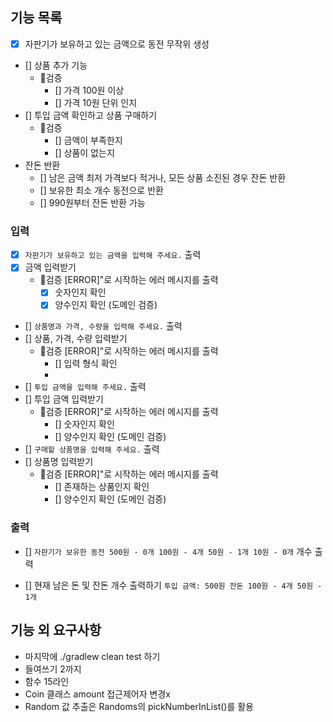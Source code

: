 ## 기능 목록

- [x] 자판기가 보유하고 있는 금액으로 동전 무작위 생성
- [] 상품 추가 기능
    - 🚨검증
        - [] 가격 100원 이상
        - [] 가격 10원 단위 인지
- [] 투입 금액 확인하고 상품 구매하기
    - 🚨검증
        - [] 금액이 부족한지
        - [] 상품이 없는지
- 잔돈 반환
    - [] 남은 금액 최저 가격보다 적거나, 모든 상품 소진된 경우 잔돈 반환
    - [] 보유한 최소 개수 동전으로 반환
    - [] 990원부터 잔돈 반환 가능

### 입력

- [x] `자판기가 보유하고 있는 금액을 입력해 주세요.` 출력
- [x] 금액 입력받기
    - 🚨검증 [ERROR]"로 시작하는 에러 메시지를 출력
        - [x] 숫자인지 확인
        - [x] 양수인지 확인 (도메인 검증)
      
- [] `상품명과 가격, 수량을 입력해 주세요.` 출력
- [] 상품, 가격, 수량 입력받기
    - 🚨검증 [ERROR]"로 시작하는 에러 메시지를 출력
        - [] 입력 형식 확인
        -
- [] `투입 금액을 입력해 주세요.` 출력
- [] 투입 금액 입력받기
    - 🚨검증 [ERROR]"로 시작하는 에러 메시지를 출력
        - [] 숫자인지 확인
        - [] 양수인지 확인 (도메인 검증)
- [] `구매할 상품명을 입력해 주세요.` 출력
- [] 상품명 입력받기
    - 🚨검증 [ERROR]"로 시작하는 에러 메시지를 출력
        - [] 존재하는 상품인지 확인
        - [] 양수인지 확인 (도메인 검증)

### 출력

- [] `자판기가 보유한 동전
  500원 - 0개
  100원 - 4개
  50원 - 1개
  10원 - 0개`  개수 출력

- [] 현재 남은 돈 및 잔돈 개수 출력하기
  `투입 금액: 500원
  잔돈
  100원 - 4개
  50원 - 1개`

## 기능 외 요구사항

- 마지막에 ./gradlew clean test 하기
- 들여쓰기 2까지
- 함수 15라인
- Coin 클래스 amount 접근제어자 변경x
- Random 값 추출은 Randoms의 pickNumberInList()를 활용